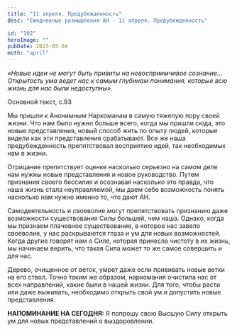 ```yaml
---
title: "11 апреля. Предубежденность"
desc: "Ежедневные размышления АН - 11 апреля. Предубежденность"

id: "102"
heroImage: ""
pubDate: 2023-05-04
moth: "april"
---
```


_«Новые идеи не могут быть привиты на невосприимчивое сознание… Открытость ума
ведет нас к самым глубинам понимания, которые всю жизнь для нас были
недоступны»._

Основной текст, с.93

Мы пришли к Анонимным Наркоманам в самую тяжелую пору своей жизни. Что нам
было нужно больше всего, когда мы пришли сюда, это новые представления, новый
способ жить по опыту людей, которые видели как эти представления срабатывают.
Все же наша предубежденность препятствовал восприятию идей, так необходимых
нам в жизни.

Отрицание препятствует оценке насколько серьезно на самом деле нам нужны новые
представления и новое руководство. Путем признания своего бессилия и осознавая
насколько это правда, что наша жизнь стала неуправляемой, мы даем себе
возможность понять насколько нам нужно именно то, что дают АН.

Самодеятельность и своеволие могут препятствовать признанию даже возможности
существования Силы большей, чем наша. Однако, когда мы признаем плачевное
существование, в которое нас завело своеволие, у нас раскрываются глаза и ум
для новых возможностей. Когда другие говорят нам о Силе, которая принесла
чистоту в их жизнь, мы начинаем верить, что такая Сила может то же самое
совершить и для нас.

Дерево, очищенное от веток, умрет даже если прививать новые ветки на его
ствол. Точно таким же образом, наркомания очистила нас от всех направлений,
какие были в нашей жизни. Для того, чтобы расти или даже выживать, необходимо
открыть свой ум и допустить новые представления.

**НАПОМИНАНИЕ НА СЕГОДНЯ:** Я попрошу свою Высшую Силу открыть ум для новых
представлений о выздоровлении.
